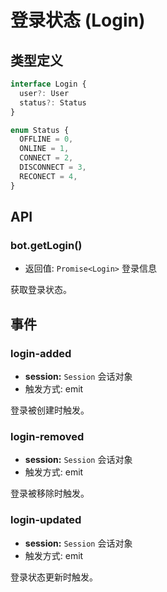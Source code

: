 # 登录状态 (Login)

## 类型定义

```ts
interface Login {
  user?: User
  status?: Status
}

enum Status {
  OFFLINE = 0,
  ONLINE = 1,
  CONNECT = 2,
  DISCONNECT = 3,
  RECONECT = 4,
}
```

## API

### bot.getLogin()

- 返回值: `Promise<Login>` 登录信息

获取登录状态。

## 事件

### login-added

- **session:** `Session` 会话对象
- 触发方式: emit

登录被创建时触发。

### login-removed

- **session:** `Session` 会话对象
- 触发方式: emit

登录被移除时触发。

### login-updated

- **session:** `Session` 会话对象
- 触发方式: emit

登录状态更新时触发。
